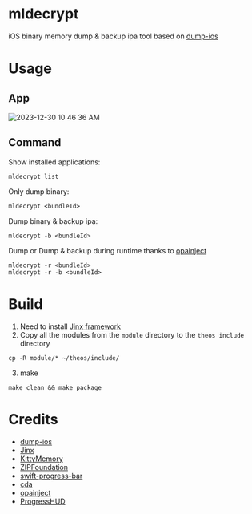 # mldecrypt
iOS binary memory dump & backup ipa tool based on  [dump-ios](https://codeshare.frida.re/@lichao890427/dump-ios/)

# Usage
## App
![2023-12-30 10 46 36 AM](https://github.com/hackcatml/mldecrypt/assets/75507443/77dbc58e-a7f6-4282-8a9c-df18119b8053)

## Command
Show installed applications:
```
mldecrypt list
```

Only dump binary:
```
mldecrypt <bundleId>
```

Dump binary & backup ipa:
```
mldecrypt -b <bundleId>
```

Dump or Dump & backup during runtime thanks to [opainject](https://github.com/opa334/opainject)
```
mldecrypt -r <bundleId>
mldecrypt -r -b <bundleId>
```

# Build
1. Need to install [Jinx framework](https://github.com/Paisseon/Jinx)<br>
2. Copy all the modules from the `module` directory to the `theos include` directory
```
cp -R module/* ~/theos/include/
```
3. make
```
make clean && make package
```

# Credits
- [dump-ios](https://codeshare.frida.re/@lichao890427/dump-ios/)
- [Jinx](https://github.com/Paisseon/Jinx)
- [KittyMemory](https://github.com/MJx0/KittyMemory)
- [ZIPFoundation](https://github.com/weichsel/ZIPFoundation)
- [swift-progress-bar](https://github.com/nsscreencast/469-swift-command-line-progress-bar)
- [cda](https://github.com/ay-kay/cda)
- [opainject](https://github.com/opa334/opainject)
- [ProgressHUD](https://github.com/relatedcode/ProgressHUD)
